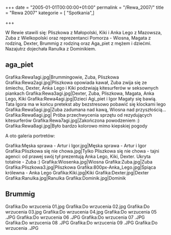 +++
date = "2005-01-01T00:00:00+01:00"
permalink = "/Rewa_2007/"
title = "Rewa 2007"
kategorie = [ "Spotkania",]

+++

W Rewie stawili się: Pliszkowa z Małopolski, Kiki i Anka Lego z Mazowsza, Zuba z Wielkopolski oraz reprezentanci Pomorza - Wiosna, Magata z rodziną, Dexter, Brummig z rodziną oraz Aga_piet z mężem i dziećmi. Nazajutrz dojechała Ranulka z Dominikiem.

aga_piet
---------

Grafika:Rewa1agi.jpg|Brummingowie, Zuba, Pliszkowa Grafika:Rewa2agi.jpg|Pliszkowa opowiada kawał, Zuba zwija się ze śmiechu, Dexter, Anka Lego i Kiki podzwiają kitesurferów w seksownych piankach Grafika:Rewa3agi.jpg|Dexter, Zuba, Pliszkowa, Magata, Anka Lego, Kiki Grafika:Rewa4agi.jpg|Dzieci Agi_piet i Igor Magaty się bawią. Tata Igora ma w końcu pretekst aby bezstresowo pobawić się klockami lego Grafika:Rewa5agi.jpg|Zuba zadumana nad kawą, Wiosna nad przyszłością... Grafika:Rewa6agi.jpg| Próba przechwycenia sprzętu od rezydujących kitesurferów Grafika:Rewa7agi.jpg|Zakończona powodzeniem :) Grafika:Rewa8agi.jpg|Było bardzo kolorowo mimo kiepskiej pogody

A oto galeria portretów:

Grafika:Męska sprawa - Artur i Igor.jpg|Męska sprawa - Artur i Igor Grafika:Pliszkowa się nie chowa.jpg|Tylko Pliszkowa się nie chowa - tajni agenci: od prawej swój tył prezentują Anka Lego, Kiki, Dexter. Ukryta totalnie - Zuba :) Grafika:Wiosenka.jpg|Wiosna Grafika:Zuba.jpg|Zuba Grafika:Pliszkowa3.jpg|Pliszkowa Grafika:800px-Anka_Lego.jpg‎|Śpiąca królewna - Anka Lego Grafika:Kiki.jpg|Kiki Grafika:Dexter.jpg|Dexter Grafika:Ranulka.jpg|Ranulka Grafika:Dominik.jpg|Dominik

Brummig
-------

Grafika:Do wrzucenia 01.jpg Grafika:Do wrzucenia 02.jpg Grafika:Do wrzucenia 03.jpg Grafika:Do wrzucenia 04.jpg Grafika:Do wrzucenia 05 .JPG Grafika:Do wrzucenia 06 .JPG Grafika:Do wrzucenia 07 .JPG Grafika:Do wrzucenia 08 .JPG Grafika:Do wrzucenia 09 .JPG Grafika:Do wrzucenia .JPG
